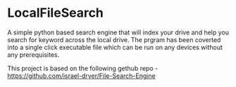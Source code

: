 # LocalFileSearch
A simple python based search engine that will index your drive and help you search for keyword across the local drive.
The prgram has been coverted into a single click executable file which can be run on any devices without any prerequisites.



This project is based on the following gethub repo - https://github.com/israel-dryer/File-Search-Engine
